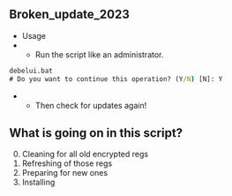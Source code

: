 ## Broken_update_2023
- Usage 
- - Run the script like an administrator.
```cmd
debelui.bat
# Do you want to continue this operation? (Y/N) [N]: Y
```
- - Then check for updates again!

## What is going on in this script?

0. Cleaning for all old encrypted regs 
1. Refreshing of those regs 
2. Preparing for new ones 
3. Installing

